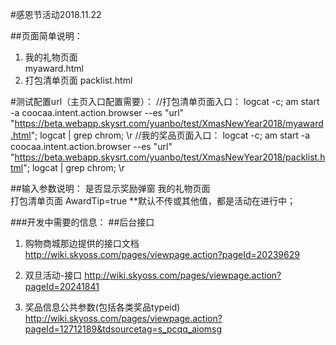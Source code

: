 #感恩节活动2018.11.22

##页面简单说明：
1. 我的礼物页面  
	myaward.html 
2. 打包清单页面 
	packlist.html

#测试配置url（主页入口配置需要）：
//打包清单页面入口：
logcat -c;  am start -a coocaa.intent.action.browser --es "url" "https://beta.webapp.skysrt.com/yuanbo/test/XmasNewYear2018/myaward.html"; logcat | grep chrom; \r
//我的奖品页面入口：
logcat -c;  am start -a coocaa.intent.action.browser --es "url" "https://beta.webapp.skysrt.com/yuanbo/test/XmasNewYear2018/packlist.html"; logcat | grep chrom; \r

##输入参数说明： 
			 	是否显示奖励弹窗
我的礼物页面	 
打包清单页面	 	AwardTip=true
**默认不传或其他值，都是活动在进行中；


###开发中需要的信息：
##后台接口
1. 购物商城那边提供的接口文档
	http://wiki.skyoss.com/pages/viewpage.action?pageId=20239629

2. 双旦活动-接口
	http://wiki.skyoss.com/pages/viewpage.action?pageId=20241841
	
3. 奖品信息公共参数(包括各类奖品typeid)
http://wiki.skyoss.com/pages/viewpage.action?pageId=12712189&tdsourcetag=s_pcqq_aiomsg